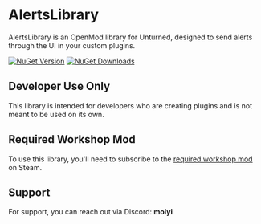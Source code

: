 # AlertsLibrary
AlertsLibrary is an OpenMod library for Unturned, designed to send alerts through the UI in your custom plugins.

[![NuGet Version](https://img.shields.io/nuget/v/Molyi.AlertsLibrary)](https://www.nuget.org/packages/Molyi.AlertsLibrary/)
[![NuGet Downloads](https://img.shields.io/nuget/dt/Molyi.AlertsLibrary?label=nuget%20downloads)](https://www.nuget.org/packages/Molyi.AlertsLibrary/)

## Developer Use Only
This library is intended for developers who are creating plugins and is not meant to be used on its own.

## Required Workshop Mod
To use this library, you'll need to subscribe to the [required workshop mod](https://steamcommunity.com/sharedfiles/filedetails/?id=3151881086) on Steam.

## Support
For support, you can reach out via Discord: **molyi**
